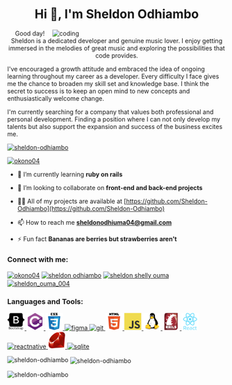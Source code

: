 <h1 align="center">Hi 👋, I'm Sheldon Odhiambo</h1>
<img align="right" alt="coding" width="400" src="https://miro.medium.com/v2/resize:fit:1358/0*7Q3yvSIv_t0ioJ-Z.gif">
<p align="center"> Good day! Sheldon is a dedicated developer and genuine music lover. I enjoy getting immersed in the melodies of great music and exploring the possibilities that code provides.

I've encouraged a growth attitude and embraced the idea of ongoing learning throughout my career as a developer. Every difficulty I face gives me the chance to broaden my skill set and knowledge base. I think the secret to success is to keep an open mind to new concepts and enthusiastically welcome change.

I'm currently searching for a company that values both professional and personal development. Finding a position where I can not only develop my talents but also support the expansion and success of the business excites me.</p>

<p align="left"> <a href="https://github.com/ryo-ma/github-profile-trophy"><img src="https://github-profile-trophy.vercel.app/?username=sheldon-odhiambo" alt="sheldon-odhiambo" /></a> </p>

<p align="left"> <a href="https://twitter.com/okono04" target="blank"><img src="https://img.shields.io/twitter/follow/okono04?logo=twitter&style=for-the-badge" alt="okono04" /></a> </p>

- 🌱 I’m currently learning **ruby on rails**

- 👯 I’m looking to collaborate on **front-end and back-end projects**

- 👨‍💻 All of my projects are available at [https://github.com/Sheldon-Odhiambo](https://github.com/Sheldon-Odhiambo)

- 📫 How to reach me **sheldonodhiuma04@gmail.com**

- ⚡ Fun fact **Bananas are berries but strawberries aren't**

<h3 align="left">Connect with me:</h3>
<p align="left">
<a href="https://twitter.com/okono04" target="blank"><img align="center" src="https://raw.githubusercontent.com/rahuldkjain/github-profile-readme-generator/master/src/images/icons/Social/twitter.svg" alt="okono04" height="30" width="40" /></a>
<a href="https://linkedin.com/in/sheldon odhiambo" target="blank"><img align="center" src="https://raw.githubusercontent.com/rahuldkjain/github-profile-readme-generator/master/src/images/icons/Social/linked-in-alt.svg" alt="sheldon odhiambo" height="30" width="40" /></a>
<a href="https://fb.com/sheldon shelly ouma" target="blank"><img align="center" src="https://raw.githubusercontent.com/rahuldkjain/github-profile-readme-generator/master/src/images/icons/Social/facebook.svg" alt="sheldon shelly ouma" height="30" width="40" /></a>
<a href="https://instagram.com/sheldon_ouma_004" target="blank"><img align="center" src="https://raw.githubusercontent.com/rahuldkjain/github-profile-readme-generator/master/src/images/icons/Social/instagram.svg" alt="sheldon_ouma_004" height="30" width="40" /></a>
</p>

<h3 align="left">Languages and Tools:</h3>
<p align="left"> <a href="https://getbootstrap.com" target="_blank" rel="noreferrer"> <img src="https://raw.githubusercontent.com/devicons/devicon/master/icons/bootstrap/bootstrap-plain-wordmark.svg" alt="bootstrap" width="40" height="40"/> </a> <a href="https://www.w3schools.com/cs/" target="_blank" rel="noreferrer"> <img src="https://raw.githubusercontent.com/devicons/devicon/master/icons/csharp/csharp-original.svg" alt="csharp" width="40" height="40"/> </a> <a href="https://www.w3schools.com/css/" target="_blank" rel="noreferrer"> <img src="https://raw.githubusercontent.com/devicons/devicon/master/icons/css3/css3-original-wordmark.svg" alt="css3" width="40" height="40"/> </a> <a href="https://www.figma.com/" target="_blank" rel="noreferrer"> <img src="https://www.vectorlogo.zone/logos/figma/figma-icon.svg" alt="figma" width="40" height="40"/> </a> <a href="https://git-scm.com/" target="_blank" rel="noreferrer"> <img src="https://www.vectorlogo.zone/logos/git-scm/git-scm-icon.svg" alt="git" width="40" height="40"/> </a> <a href="https://www.w3.org/html/" target="_blank" rel="noreferrer"> <img src="https://raw.githubusercontent.com/devicons/devicon/master/icons/html5/html5-original-wordmark.svg" alt="html5" width="40" height="40"/> </a> <a href="https://developer.mozilla.org/en-US/docs/Web/JavaScript" target="_blank" rel="noreferrer"> <img src="https://raw.githubusercontent.com/devicons/devicon/master/icons/javascript/javascript-original.svg" alt="javascript" width="40" height="40"/> </a> <a href="https://www.linux.org/" target="_blank" rel="noreferrer"> <img src="https://raw.githubusercontent.com/devicons/devicon/master/icons/linux/linux-original.svg" alt="linux" width="40" height="40"/> </a> <a href="https://rubyonrails.org" target="_blank" rel="noreferrer"> <img src="https://raw.githubusercontent.com/devicons/devicon/master/icons/rails/rails-original-wordmark.svg" alt="rails" width="40" height="40"/> </a> <a href="https://reactjs.org/" target="_blank" rel="noreferrer"> <img src="https://raw.githubusercontent.com/devicons/devicon/master/icons/react/react-original-wordmark.svg" alt="react" width="40" height="40"/> </a> <a href="https://reactnative.dev/" target="_blank" rel="noreferrer"> <img src="https://reactnative.dev/img/header_logo.svg" alt="reactnative" width="40" height="40"/> </a> <a href="https://www.ruby-lang.org/en/" target="_blank" rel="noreferrer"> <img src="https://raw.githubusercontent.com/devicons/devicon/master/icons/ruby/ruby-original.svg" alt="ruby" width="40" height="40"/> </a> <a href="https://www.sqlite.org/" target="_blank" rel="noreferrer"> <img src="https://www.vectorlogo.zone/logos/sqlite/sqlite-icon.svg" alt="sqlite" width="40" height="40"/> </a> </p>

<p><img align="left" src="https://github-readme-stats.vercel.app/api/top-langs?username=sheldon-odhiambo&show_icons=true&locale=en&layout=compact" alt="sheldon-odhiambo" /></p>

<p>&nbsp;<img align="center" src="https://github-readme-stats.vercel.app/api?username=sheldon-odhiambo&show_icons=true&locale=en" alt="sheldon-odhiambo" /></p>

<p><img align="center" src="https://github-readme-streak-stats.herokuapp.com/?user=sheldon-odhiambo&" alt="sheldon-odhiambo" /></p>

